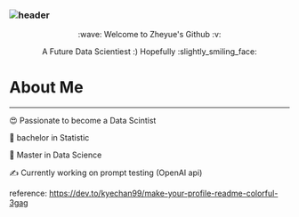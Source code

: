 ###  ![header](https://capsule-render.vercel.app/api?type=wave&color=212F3C&height=300&section=header&text=Hi%20There%20!&fontSize=90&rotate=-30&&fontColor=FFC300)
<p align="center">  :wave: Welcome to Zheyue's Github :v:</p>
<p align="center"> A Future Data Scientiest :) Hopefully :slightly_smiling_face:

# About Me
-------------------
:heart_eyes: Passionate to become a Data Scintist

:raised_back_of_hand: bachelor in Statistic 

:raised_back_of_hand: Master in Data Science

:writing_hand: Currently working on prompt testing (OpenAI api)
  
  
  
  
 
  
  
  <!--
**zheyue/zheyue** is a ✨ _special_ ✨ repository because its `README.md` (this file) appears on your GitHub profile.

Here are some ideas to get you started:

- 🔭 I’m currently working on ...
- 🌱 I’m currently learning ...
- 👯 I’m looking to collaborate on ...
- 🤔 I’m looking for help with ...
- 💬 Ask me about ...
- 📫 How to reach me: ...
- 😄 Pronouns: ...
- ⚡ Fun fact: ...
-->
reference: https://dev.to/kyechan99/make-your-profile-readme-colorful-3gag
